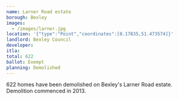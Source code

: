 ```yaml
---
name: Larner Road estate 
borough: Bexley
images:
  - /images/larner.jpg
location: '{"type":"Point","coordinates":[0.17835,51.473574]}'
landlord: Bexley Council
developer:
itla:
total: 622
ballot: Exempt
planning: Demolished
---
```

622 homes have been demolished on Bexley's Larner Road estate.
Demolition commenced in 2013.
